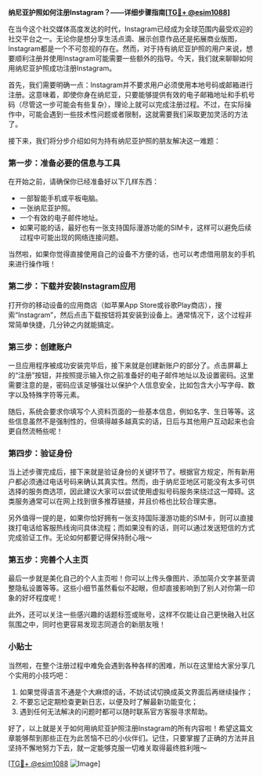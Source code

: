 **纳尼亚护照如何注册Instagram？——详细步骤指南[[TG💪+ @esim1088](https://t.me/s/esim1088)]**

在当今这个社交媒体高度发达的时代，Instagram已经成为全球范围内最受欢迎的社交平台之一。无论你是想分享生活点滴、展示创意作品还是拓展商业版图，Instagram都是一个不可忽视的存在。然而，对于持有纳尼亚护照的用户来说，想要顺利注册并使用Instagram可能需要一些额外的指导。今天，我们就来聊聊如何用纳尼亚护照成功注册Instagram。

首先，我们需要明确一点：Instagram并不要求用户必须使用本地号码或邮箱进行注册。这意味着，即使你身在纳尼亚，只要能够提供有效的电子邮箱地址和手机号码（尽管这一步可能会有些复杂），理论上就可以完成注册过程。不过，在实际操作中，可能会遇到一些技术性问题或者限制，这就需要我们采取更加灵活的方法了。

接下来，我们将分步介绍如何为持有纳尼亚护照的朋友解决这一难题：

### 第一步：准备必要的信息与工具

在开始之前，请确保你已经准备好以下几样东西：
- 一部智能手机或平板电脑。
- 一张纳尼亚护照。
- 一个有效的电子邮件地址。
- 如果可能的话，最好也有一张支持国际漫游功能的SIM卡，这样可以避免后续过程中可能出现的网络连接问题。

当然啦，如果你觉得直接使用自己的设备不方便的话，也可以考虑借用朋友的手机来进行操作哦！

### 第二步：下载并安装Instagram应用

打开你的移动设备的应用商店（如苹果App Store或谷歌Play商店），搜索“Instagram”，然后点击下载按钮将其安装到设备上。通常情况下，这个过程非常简单快捷，几分钟之内就能搞定。

### 第三步：创建账户

一旦应用程序被成功安装完毕后，接下来就是创建新账户的部分了。点击屏幕上的“注册”按钮，并按照提示输入你之前准备好的电子邮件地址以及设置密码。这里需要注意的是，密码应该足够强壮以保护个人信息安全，比如包含大小写字母、数字以及特殊字符等元素。

随后，系统会要求你填写个人资料页面的一些基本信息，例如名字、生日等等。这些信息虽然不是强制性的，但填得越多越真实的话，日后与其他用户互动起来也会更自然流畅些呢！

### 第四步：验证身份

当上述步骤完成后，接下来就是验证身份的关键环节了。根据官方规定，所有新用户都必须通过电话号码来确认其真实性。然而，由于纳尼亚地区可能没有太多可供选择的服务商选项，因此建议大家可以尝试使用虚拟号码服务来绕过这一障碍。这类服务通常可以在网上找到很多推荐链接，并且价格也比较合理实惠。

另外值得一提的是，如果你恰好拥有一张支持国际漫游功能的SIM卡，则可以直接拨打电话给客服热线询问具体流程；而如果没有的话，则可以通过发送短信的方式完成验证工作。无论如何都要记得保持耐心哦～

### 第五步：完善个人主页

最后一步就是美化自己的个人主页啦！你可以上传头像图片、添加简介文字甚至调整隐私设置等等。这些小细节虽然看似不起眼，但却直接影响到了别人对你第一印象的好坏程度呢！

此外，还可以关注一些感兴趣的话题标签或账号，这样不仅能让自己更快融入社区氛围之中，同时也更容易发现志同道合的新朋友哦！

### 小贴士

当然啦，在整个注册过程中难免会遇到各种各样的困难，所以在这里给大家分享几个实用的小技巧吧：
1. 如果觉得语言不通是个大麻烦的话，不妨试试切换成英文界面后再继续操作；
2. 不要忘记定期检查更新日志，以便及时了解最新功能变化；
3. 遇到任何无法解决的问题时都可以随时联系官方客服寻求帮助。

好了，以上就是关于如何用纳尼亚护照注册Instagram的所有内容啦！希望这篇文章能够帮到那些正在为此苦恼不已的小伙伴们。记住，只要掌握了正确的方法并且坚持不懈地努力下去，就一定能够克服一切难关取得最终胜利哦～

[[TG💪+ @esim1088](https://t.me/s/esim1088) ![Image](https://i.postimg.cc/4NQfJmqS/Snipaste-2025-05-13-00-14-12.png)]